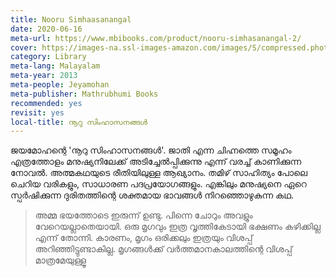 ```yaml
---
title: Nooru Simhaasanangal
date: 2020-06-16
meta-url: https://www.mbibooks.com/product/nooru-simhasanangal-2/
cover: https://images-na.ssl-images-amazon.com/images/S/compressed.photo.goodreads.com/books/1395813187i/20736747.jpg
category: Library
meta-lang: Malayalam
meta-year: 2013
meta-people: Jeyamohan
meta-publisher: Mathrubhumi Books
recommended: yes
revisit: yes
local-title: നൂറു സിംഹാസനങ്ങൾ
---
```

ജയമോഹന്റെ 'നൂറു സിംഹാസനങ്ങൾ'. ജാതി എന്ന ചിഹ്നത്തെ സമൂഹം എത്രത്തോളം മനുഷ്യനിലേക്ക് അടിച്ചേൽപ്പിക്കുന്നു എന്ന് വരച്ച് കാണിക്കുന്ന നോവൽ. അത്മകഥയുടെ രീതിയിലുള്ള ആഖ്യാനം. തമിഴ് സാഹിത്യം പോലെ ചെറിയ വരികളും, സാധാരണ പദപ്രയോഗങ്ങളും. എങ്കിലും മനുഷ്യനെ ഏറെ സ്പർഷിക്കുന്ന ദുരിതത്തിന്റെ ശക്തമായ ഭാവങ്ങൾ നിറഞ്ഞൊഴുകുന്ന കഥ.

> അമ്മ ഭയത്തോടെ ഇരുന്ന് ഉണ്ടു. പിന്നെ ചോറും അവളും വേറെയല്ലാതെയായി. ഒരു മൃഗവും ഇത്ര വൃത്തികേടായി ഭക്ഷണം കഴിക്കില്ല എന്ന് തോന്നി. കാരണം, മൃഗം ഒരിക്കലും ഇത്രയും വിശപ്പ് അറിഞ്ഞിട്ടുണ്ടാകില്ല. മൃഗങ്ങൾക്ക് വർത്തമാനകാലത്തിന്റെ വിശപ്പ് മാത്രമേയുള്ളൂ